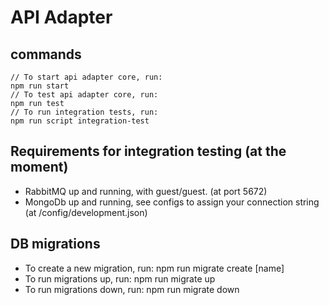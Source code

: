 # API Adapter

## commands
```
// To start api adapter core, run: 
npm run start
// To test api adapter core, run:
npm run test
// To run integration tests, run:
npm run script integration-test
```

## Requirements for integration testing (at the moment)
* RabbitMQ up and running, with guest/guest. (at port 5672)
* MongoDb up and running, see configs to assign your connection string (at /config/development.json)

## DB migrations
* To create a new migration, run: npm run migrate create [name]
* To run migrations up, run: npm run migrate up
* To run migrations down, run: npm run migrate down
